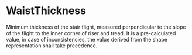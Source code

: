 WaistThickness
==============

Minimum thickness of the stair flight, measured perpendicular to the slope of the flight to the inner corner of riser and tread. It is a pre-calculated value, in case of inconsistencies, the value derived from the shape representation shall take precedence.
